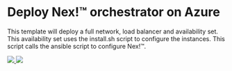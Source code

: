# Deploy Nex!™ orchestrator on Azure

This template will deploy a full network, load balancer and availability set. This availability set uses the install.sh script to configure the instances. This script calls the ansible script to configure Nex!™.

<a href="https://portal.azure.com/#create/Microsoft.Template/uri/https%3A%2F%2Fraw.githubusercontent.com%2Falachaum%2Fmno-deploy%2Fnex-azure-setup%2Fazure%2Fnex%2Fazuredeploy.json" target="_blank">
    <img src="http://azuredeploy.net/deploybutton.png"/>
</a>
<a href="http://armviz.io/#/?load=https%3A%2F%2Fraw.githubusercontent.com%2Falachaum%2Fmno-deploy%2Fnex-azure-setup%2Fazure%2Fnex%2Fazuredeploy.json" target="_blank">
    <img src="http://armviz.io/visualizebutton.png"/>
</a>
